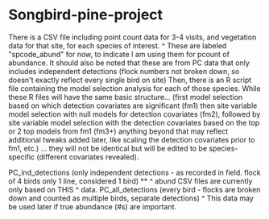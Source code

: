 # Songbird-pine-project
There is a CSV file including point count data for 3-4 visits, and vegetation data for that site, for each species of interest.
  ^ These are labeled "spcode_abund" for now, to indicate I am using them for pcount of abundance.
      It should also be noted that these are from PC data that only includes independent detections (flock numbers not broken down,
      so doesn't exactly reflect every single bird on site)
Then, there is an R script file containing the model selection analysis for each of those species.
While these R files will have the same basic structure...
      (first model selection based on which detection covariates are significant (fm1)
       then site variable model selection with null models for detection covariates (fm2), followed by
       site variable model selection with the detection covariates based on the top or 2 top models from fm1 (fm3+)
       anything beyond that may reflect additional tweaks added later, like scaling the detection covariates prior to fm1, etc.)
   ... they will not be identical but will be edited to be species-specific (different covariates revealed).
   
   PC_ind_detections (only independent detections - as recorded in field. flock of 4 birds only 1 line, considered 1 bird)
      ** ^ abund CSV files are currently only based on THIS ^ data.
   PC_all_detections (every bird - flocks are broken down and counted as multiple birds, separate detections)
      ^ This data may be used later if true abundance (#s) are important.
